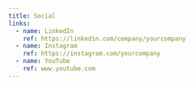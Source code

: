 ```yaml
---
title: Social
links:
  - name: LinkedIn
    ref: https://linkedin.com/company/yourcompany
  - name: Instagram
    ref: https://instagram.com/yourcompany
  - name: YouTube
    ref: www.youtube.com
---
```

